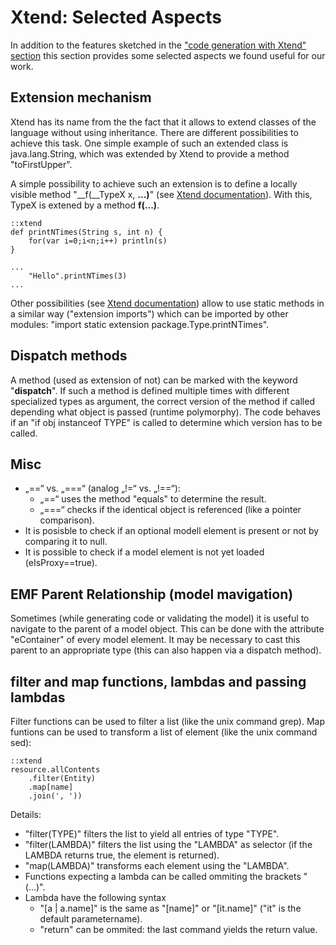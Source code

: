 # Xtend: Selected Aspects

In addition to the features sketched in the
["code generation with Xtend" section](xtext_code_generation_xtend.md)
this section provides some selected aspects we found useful for our work.


## Extension mechanism

Xtend has its name from the the fact that it allows to extend classes of
the language without using inheritance. There are different possibilities
to achieve this task. One simple example of such an extended class 
is java.lang.String, which was extended by Xtend to provide 
a method "toFirstUpper".

A simple possibility to achieve such an extension is to define a locally
visible method "__f(__TypeX x, __...)__" (see [Xtend documentation](references.md)).
With this, TypeX is extened by a method __f(...)__.

    ::xtend
	def printNTimes(String s, int n) {
		for(var i=0;i<n;i++) println(s)
	}

	...		
		"Hello".printNTimes(3)
	...

Other possibilities (see [Xtend documentation](references.md)) 
allow to use static methods in a similar way ("extension imports") which can
be imported by other modules: 
"import static extension package.Type.printNTimes".


## Dispatch methods

A method (used as extension of not) can be marked with the keyword 
"__dispatch__". If such a method is defined multiple times with different 
specialized types as argument, the correct version of the method if called
depending what object is passed (runtime polymorphy). The code behaves if
an "if obj instanceof TYPE" is called to determine which version has to be called.


## Misc
  * „==“ vs. „===“ (analog „!=“ vs. „!==“):
    * „==“ uses the method "equals" to determine the result.
    * „===“ checks if the identical object is referenced (like a pointer comparison).
  * It is posisble to check if an optional modell element is present or not
    by comparing it to null.
  * It is possible to check if a model element is not yet loaded
    (eIsProxy==true).


## EMF Parent Relationship (model mavigation)

Sometimes (while generating code or validating the model)
it is useful to navigate to the parent of a model object.
This can be done with the attribute "eContainer" of every model
element. It may be necessary to cast this parent to an appropriate type
(this can also happen via a dispatch method).

## filter and map functions, lambdas and passing lambdas

Filter functions can be used to filter a list (like the unix command grep). 
Map funtions can be used to transform a list of element (like the unix 
command sed):

    ::xtend 
    resource.allContents
        .filter(Entity)
        .map[name]
        .join(', '))
 

Details:

  * "filter(TYPE)" filters the list to yield all entries of type "TYPE".
  * "filter(LAMBDA)" filters the list using the "LAMBDA" as selector (if the
     LAMBDA returns true, the element is returned).
  * "map(LAMBDA)" transforms each element using the "LAMBDA".
  * Functions expecting a lambda can be called ommiting the brackets "(...)".
  * Lambda have the following syntax 
     * "[a | a.name]" is the same as "[name]" or "[it.name]" ("it" is the 
        default parametername).
     * "return" can be ommited: the last command yields the return value.
        
